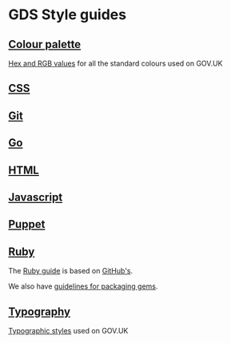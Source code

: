 GDS Style guides
================

## [Colour palette][colours]

[Hex and RGB values][colours] for all the standard colours used on GOV.UK

## [CSS][css]

## [Git][git]

## [Go][go]

## [HTML][html]

## [Javascript][js]

## [Puppet][pp]

## [Ruby][rb]

The [Ruby guide][rb] is based on
[GitHub's](https://github.com/styleguide/ruby).

We also have [guidelines for packaging gems][gem].

## [Typography][type]

[Typographic styles][type] used on GOV.UK

[colours]: http://alphagov.github.com/design/gov.uk.colours
[css]: css.md
[gem]: https://github.com/alphagov/wiki/wiki/Gem-guidelines
[git]: git.md
[go]: go.md
[html]: html.md
[js]: js.md
[pp]: puppet.md
[rb]: ruby.md
[type]: http://alphagov.github.com/design/gov.uk.typography
